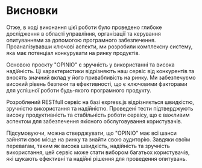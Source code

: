 # Висновки


Отже, в ході виконання цієї роботи було проведено глибоке дослідження в області управління, організації та керування опитуваннями за допомогою програмного забезпечення. 
Проаналізувавши ключові аспекти, ми розробили комплексну систему, яка має потенціал конкурувати на ринку продуктів.

Основою проєкту "OPINIO" є зручність у використанні та висока надійність. Ці характеристики відрізняють наш сервіс від конкурентів та вносять значний вклад у його привабливість 
на ринку. Ми забезпечуємо високий рівень безпеки та ефективності, що є ключовими факторами для успішної роботи будь-якого програмного продукту.

Розроблений RESTfull сервіс на базі express.js відрізняється швидкістю, зручністю використання та надійністю. Проведені тести підтверджують високу продуктивність та стабільність
роботи сервісу, що є важливим аспектом для забезпечення якісного обслуговування користувачів.

Підсумовуючи, можна стверджувати, що "OPINIO" має всі шанси зайняти своє місце на ринку та знайти свою аудиторію. Завдяки своїм перевагам, таким як висока швидкість, надійність 
та зручність використання, цей сервіс може стати вибором багатьох користувачів, які шукають ефективні та надійні рішення для проведення опитувань.

